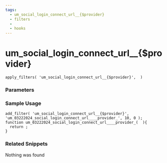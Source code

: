 ```yaml
---
tags: 
  - um_social_login_connect_url__{$provider}
  - filters
  - 
  - hooks
---
```

# um\_social\_login\_connect\_url\_\_{$provider}

``` php:no-line-numbers
apply_filters( 'um_social_login_connect_url__{$provider}',  )
```
<div class='hook-sep'></div>

### Parameters

<div class='hook-sep'></div>



### Sample Usage

``` php:no-line-numbers
add_filter( 'um_social_login_connect_url__{$provider}', 'um_03222024_social_login_connect_url____provider_', 10, 0 );
function um_03222024_social_login_connect_url____provider_(  ){
  return ;
}
```
<div class='hook-sep'></div>



### Related Snippets

Nothing was found

